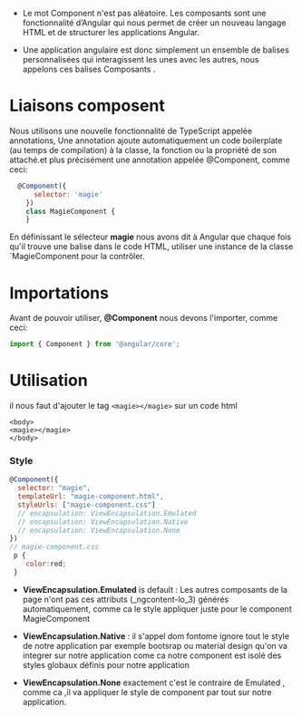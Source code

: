* Le mot Component n'est pas aléatoire. 
Les composants sont une fonctionnalité d’Angular qui nous permet de créer
un nouveau langage HTML et de structurer les applications Angular.

* Une application angulaire est donc simplement 
un ensemble de balises personnalisées qui interagissent 
les unes avec les autres, nous appelons ces balises Composants .

# Liaisons composent
Nous utilisons une nouvelle fonctionnalité de TypeScript appelée annotations,
Une annotation ajoute automatiquement un code boilerplate (au temps de compilation) à la classe, 
la fonction ou la propriété de son attaché.et plus précisément une annotation appelée @Component, comme ceci:

```javascript
  @Component({
      selector: 'magie'
    })
    class MagieComponent {
    }
```

En définissant le sélecteur **magie** nous avons dit à Angular que chaque fois qu'il trouve une balise dans le code HTML,
 **<magie></magie>** utiliser une instance de la classe `MagieComponent pour la contrôler.

# Importations
Avant de pouvoir utiliser, **@Component** nous devons l'importer, comme ceci:
```javascript
import { Component } from '@angular/core';
```

# Utilisation
il nous faut d'ajouter le tag `<magie></magie>` sur un code html
```
<body>
<magie></magie>
</body>
```

### Style
```javascript
@Component({
  selector: "magie",
  templateUrl: "magie-component.html",
  styleUrls: ["magie-component.css"]
  // encapsulation: ViewEncapsulation.Emulated
  // encapsulation: ViewEncapsulation.Native
  // encapsulation: ViewEncapsulation.None
})
// magie-component.css
 p {
    color:red;
 }
```
* **ViewEncapsulation.Emulated** is default :
Les autres composants de la page n'ont pas ces  attributs (_ngcontent-lo_3) générés automatiquement, 
comme ca le style appliquer juste pour le component MagieComponent 

* **ViewEncapsulation.Native**  :
il s'appel dom fontome ignore tout le style de notre application par exemple bootsrap 
ou material design qu'on va integrer sur notre application
come ca notre component est isolé des styles globaux définis pour notre application

* **ViewEncapsulation.None** exactement c'est le contraire de Emulated , 
comme ca ,il va appliquer le style de component par tout sur notre application.

